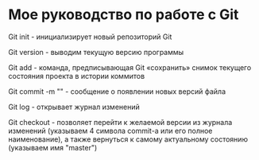 # Мое руководство по работе с Git

Git init - инициализирует новый репозиторий Git

Git version -  выводим текущую версию программы

Git add - команда, предписывающая Git «сохранить» снимок текущего состояния проекта в истории коммитов

Git commit -m "" - сообщение о появлении новых версий файла

Git log - открывает журнал изменений

Git checkout - позволяет перейти к желаемой версии из журнала изменений (указываем 4 символа commit-а или его полное наименование), а также вернуться к самому актуальному состоянию (указываем имя "master")

